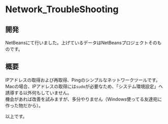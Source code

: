 # Network_TroubleShooting

## 開発
NetBeansにて行いました。上げているデータはNetBeansプロジェクトそのものです。

## 概要
IPアドレスの取得および再取得、Pingのシンプルなネットワークツールです。  
Macの場合、IPアドレスの取得には`sudo`が必要なため、「システム環境設定」へ誘導する以外何もしていません。  
機会があれば改善を試みますが、多分やりません（Windows使ってる友達宛に作った物だから）。

以上です。
